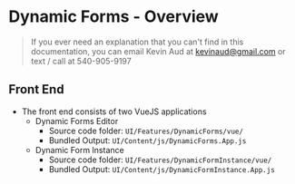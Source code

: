 
# Dynamic Forms - Overview

> If you ever need an explanation that you can't find in this
> documentation, you can email Kevin Aud at kevinaud@gmail.com or text /
> call at 540-905-9197

## Front End

 - The front end consists of two VueJS applications
	 - Dynamic Forms Editor
		 - Source code folder: `UI/Features/DynamicForms/vue/`
		 - Bundled Output: `UI/Content/js/DynamicForms.App.js`
	- Dynamic Form Instance
		 - Source code folder: `UI/Features/DynamicFormInstance/vue/`
		 - Bundled Output: `UI/Content/js/DynamicFormInstance.App.js`

<!--stackedit_data:
eyJoaXN0b3J5IjpbLTE5NjAyNzU0NjYsLTg5NTgzNzU1OSwxND
g3ODE1MzI4XX0=
-->